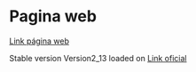 <h1> Pagina web </h1>
<a href="https://jprigotti.github.io/JornadasSantojanni2022/" >Link página web</a>

<br>
<p>Stable version Version2_13 loaded on <span><a href="https://jornadascientificassantojanni.com" >Link oficial</a></span></p>